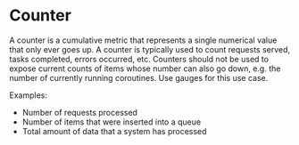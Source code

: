 # Counter

A counter is a cumulative metric that represents a single numerical value that only ever goes up. A counter is typically used to count requests served, tasks completed, errors occurred, etc. Counters should not be used to expose current counts of items whose number can also go down, e.g. the number of currently running coroutines. Use gauges for this use case.

Examples:
- Number of requests processed
- Number of items that were inserted into a queue
- Total amount of data that a system has processed
